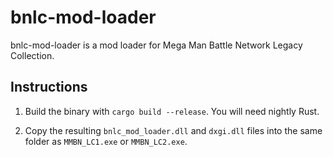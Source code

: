 # bnlc-mod-loader

bnlc-mod-loader is a mod loader for Mega Man Battle Network Legacy Collection.

## Instructions

1. Build the binary with `cargo build --release`. You will need nightly Rust.

2. Copy the resulting `bnlc_mod_loader.dll` and `dxgi.dll` files into the same folder as `MMBN_LC1.exe` or `MMBN_LC2.exe`.
